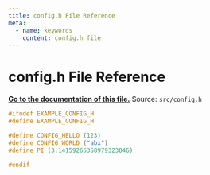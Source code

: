 ```yaml
---
title: config.h File Reference
meta:
  - name: keywords
    content: config.h file
---
```


# config.h File Reference

**[Go to the documentation of this file.](config_8h.md)**
Source: `src/config.h`

    
      
    
    
    
```cpp
#ifndef EXAMPLE_CONFIG_H
#define EXAMPLE_CONFIG_H

#define CONFIG_HELLO (123)
#define CONFIG_WORLD ("abx")
#define PI (3.14159265358979323846)

#endif
```


    
  
